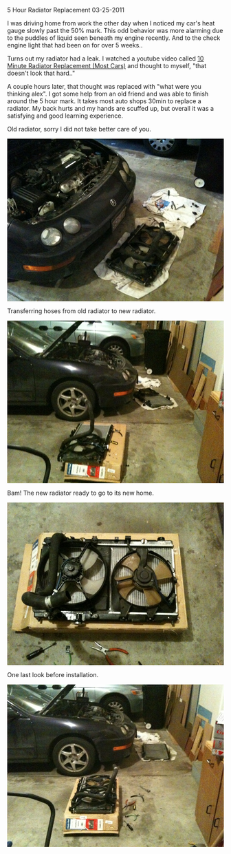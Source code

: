 5 Hour Radiator Replacement
03-25-2011

I was driving home from work the other day when I noticed my car's heat gauge slowly past the 50% mark. This odd behavior was more alarming due to the puddles of liquid seen beneath my engine recently. And to the check engine light that had been on for over 5 weeks..

Turns out my radiator had a leak. I watched a youtube video called [10 Minute Radiator Replacement (Most Cars)][1] and thought to myself, "that doesn't look that hard.."

A couple hours later, that thought was replaced with "what were you thinking alex". I got some help from an old friend and was able to finish around the 5 hour mark. It takes most auto shops 30min to replace a radiator. My back hurts and my hands are scuffed up, but overall it was a satisfying and good learning experience.

Old radiator, sorry I did not take better care of you.

<a href="/static/rad1.jpg"><img src="/static/rad1.jpg" style="display:block; margin-left:auto; margin-right:auto;" width="560px" /></a>

Transferring hoses from old radiator to new radiator.

<a href="/static/rad2.jpg"><img src="/static/rad2.jpg" style="display:block; margin-left:auto; margin-right:auto;" width="560px" /></a>

Bam! The new radiator ready to go to its new home.

<a href="/static/rad3.jpg"><img src="/static/rad3.jpg" style="display:block; margin-left:auto; margin-right:auto;" width="560px" /></a>

One last look before installation.

<a href="/static/rad4.jpg"><img src="/static/rad4.jpg" style="display:block; margin-left:auto; margin-right:auto;" width="560px" /></a>

[1]: http://www.youtube.com/watch?v=BPII3yh4btA

